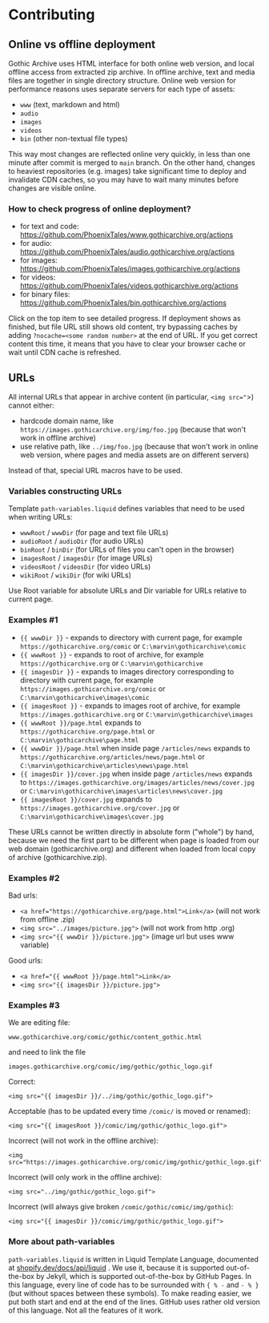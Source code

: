 # Contributing

## Online vs offline deployment
Gothic Archive uses HTML interface for both online web version, and local offline access from extracted zip archive.
In offline archive, text and media files are together in single directory structure.
Online web version for performance reasons uses separate servers for each type of assets:
- `www` (text, markdown and html)
- `audio`
- `images`
- `videos`
- `bin` (other non-textual file types)

This way most changes are reflected online very quickly, in less than one minute after commit is merged to `main` branch. 
On the other hand, changes to heaviest repositories (e.g. images) take significant time to deploy and invalidate CDN caches, so you may have to wait many minutes before changes are visible online.

### How to check progress of online deployment?
- for text and code: https://github.com/PhoenixTales/www.gothicarchive.org/actions
- for audio: https://github.com/PhoenixTales/audio.gothicarchive.org/actions
- for images: https://github.com/PhoenixTales/images.gothicarchive.org/actions
- for videos: https://github.com/PhoenixTales/videos.gothicarchive.org/actions
- for binary files: https://github.com/PhoenixTales/bin.gothicarchive.org/actions

Click on the top item to see detailed progress. If deployment shows as finished, but file URL still shows old content, try bypassing caches by adding `?nocache=<some random number>` at the end of URL. If you get correct content this time, it means that you have to clear your browser cache or wait until CDN cache is refreshed.

## URLs
All internal URLs that appear in archive content (in particular, `<img src="`>) cannot either:
- hardcode domain name, like `https://images.gothicarchive.org/img/foo.jpg` (because that won't work in offline archive)
- use relative path, like `../img/foo.jpg` (because that won't work in online web version, where pages and media assets are on different servers)

Instead of that, special URL macros have to be used.


### Variables constructing URLs

Template `path-variables.liquid` defines variables that need to be used when writing URLs:
- `wwwRoot`    / `wwwDir`    (for page and text file URLs)
- `audioRoot`  / `audioDir`  (for audio URLs)
- `binRoot`    / `binDir`    (for URLs of files you can't open in the browser)
- `imagesRoot` / `imagesDir` (for image URLs)
- `videosRoot` / `videosDir` (for video URLs)
- `wikiRoot`   / `wikiDir`   (for wiki URLs)

Use Root variable for absolute URLs and Dir variable for URLs relative to current page.


### Examples #1

- `{{ wwwDir }}` - expands to directory with current page, for example `https://gothicarchive.org/comic` or `C:\marvin\gothicarchive\comic`
- `{{ wwwRoot }}` - expands to root of archive, for example `https://gothicarchive.org` or `C:\marvin\gothicarchive`
- `{{ imagesDir }}` - expands to images directory corresponding to directory with current page, for example `https://images.gothicarchive.org/comic` or `C:\marvin\gothicarchive\images\comic`
- `{{ imagesRoot }}` - expands to images root of archive, for example `https://images.gothicarchive.org` or `C:\marvin\gothicarchive\images`
- `{{ wwwRoot }}/page.html` expands to `https://gothicarchive.org/page.html` or `C:\marvin\gothicarchive\page.html`
- `{{ wwwDir }}/page.html` when inside page `/articles/news` expands to `https://gothicarchive.org/articles/news/page.html` or `C:\marvin\gothicarchive\articles\news\page.html`
- `{{ imagesDir }}/cover.jpg` when inside page `/articles/news` expands to `https://images.gothicarchive.org/images/articles/news/cover.jpg` or `C:\marvin\gothicarchive\images\articles\news\cover.jpg`
- `{{ imagesRoot }}/cover.jpg` expands to `https://images.gothicarchive.org/cover.jpg` or `C:\marvin\gothicarchive\images\cover.jpg`

These URLs cannot be written directly in absolute form ("whole") by hand, because we need the first part to be different when page is loaded from our web domain (gothicarchive.org) and different when loaded from local copy of archive (gothicarchive.zip).


### Examples #2

Bad urls:
- `<a href="https://gothicarchive.org/page.html">Link</a>` (will not work from offline .zip)
- `<img src="../images/picture.jpg">` (will not work from http .org)
- `<img src="{{ wwwDir }}/picture.jpg">` (image url but uses www variable)

Good urls:
- `<a href="{{ wwwRoot }}/page.html">Link</a>`
- `<img src="{{ imagesDir }}/picture.jpg">`


### Examples #3
We are editing file:
```
www.gothicarchive.org/comic/gothic/content_gothic.html
```
and need to link the file
```
images.gothicarchive.org/comic/img/gothic/gothic_logo.gif
```
Correct:
```
<img src="{{ imagesDir }}/../img/gothic/gothic_logo.gif">
```
Acceptable (has to be updated every time `/comic/` is moved or renamed):
```
<img src="{{ imagesRoot }}/comic/img/gothic/gothic_logo.gif">
```
Incorrect (will not work in the offline archive):
```
<img src="https://images.gothicarchive.org/comic/img/gothic/gothic_logo.gif">
```
Incorrect (will only work in the offline archive):
```
<img src="../img/gothic/gothic_logo.gif">
```
Incorrect (will always give broken `/comic/gothic/comic/img/gothic`):
```
<img src="{{ imagesDir }}/comic/img/gothic/gothic_logo.gif">
```


### More about path-variables

`path-variables.liquid` is written in Liquid Template Language, documented at [shopify.dev/docs/api/liquid](https://shopify.dev/docs/api/liquid) .
We use it, because it is supported out-of-the-box by Jekyll, which is supported out-of-the-box by GitHub Pages.
In this language, every line of code has to be surrounded with `{ % -` and `- % }` (but without spaces between these symbols).
To make reading easier, we put both start and end at the end of the lines.
GitHub uses rather old version of this language. Not all the features of it work.
